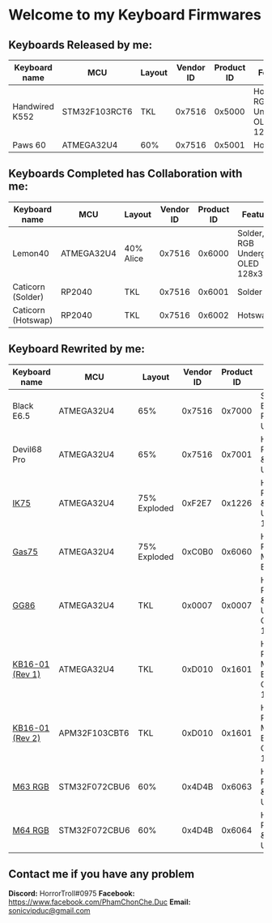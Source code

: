 # Welcome to my Keyboard Firmwares

## Keyboards Released by me:
  | Keyboard name    | MCU           | Layout       | Vendor ID | Product ID | Features                                     |
  | ---------------- | ------------- | ------------ | --------- | ---------- | -------------------------------------------- |
  | Handwired K552   | STM32F103RCT6 | TKL          | 0x7516    | 0x5000     | Hotswap, RGB Underglow, OLED 128x32          |
  | Paws 60          | ATMEGA32U4    | 60%          | 0x7516    | 0x5001     | Hotswap                                      |

## Keyboards Completed has Collaboration with me:
  | Keyboard name      | MCU           | Layout       | Vendor ID | Product ID | Features                           |
  | ------------------ | ------------- | ------------ | --------- | ---------- | ---------------------------------- |
  | Lemon40            | ATMEGA32U4    | 40% Alice    | 0x7516    | 0x6000     | Solder, RGB Underglow, OLED 128x32 |
  | Caticorn (Solder)  | RP2040        | TKL          | 0x7516    | 0x6001     | Solder                             |
  | Caticorn (Hotswap) | RP2040        | TKL          | 0x7516    | 0x6002     | Hotswap                            |

## Keyboard Rewrited by me:
  | Keyboard name                                                                               | MCU           | Layout       | Vendor ID | Product ID | Features                                     |
  | ------------------------------------------------------------------------------------------- | ------------- | ------------ | --------- | ---------- | -------------------------------------------- |
  | Black E6.5                                                                                  | ATMEGA32U4    | 65%          | 0x7516    | 0x7000     | Solder, Backlight, RGB Underglow             |
  | Devil68 Pro                                                                                 | ATMEGA32U4    | 65%          | 0x7516    | 0x7001     | Hotswap, RGB Matrix & Underglow              |
  | [IK75](https://github.com/qmk/qmk_firmware/blob/master/keyboards/feker/ik75)                | ATMEGA32U4    | 75% Exploded | 0xF2E7    | 0x1226     | Hotswap, RGB Matrix & Underglow, 1 Encoder   |
  | [Gas75](https://github.com/qmk/qmk_firmware/blob/master/keyboards/ml/gas75)                 | ATMEGA32U4    | 75% Exploded | 0xC0B0    | 0x6060     | Hotswap, RGB Matrix, 1 Encoder               |
  | [GG86](https://github.com/qmk/qmk_firmware/tree/master/keyboards/gopolar/gg86)              | ATMEGA32U4    | TKL          | 0x0007    | 0x0007     | Hotswap, RGB Matrix & Underglow, OLED 128x32 |
  | [KB16-01 (Rev 1)](https://github.com/qmk/qmk_firmware/tree/master/keyboards/doio/kb16/rev1) | ATMEGA32U4    | TKL          | 0xD010    | 0x1601     | Hotswap, RGB Matrix, 3 Encoder, OLED 128x32  |
  | [KB16-01 (Rev 2)](https://github.com/qmk/qmk_firmware/tree/master/keyboards/doio/kb16/rev2) | APM32F103CBT6 | TKL          | 0xD010    | 0x1601     | Hotswap, RGB Matrix, 3 Encoder, OLED 128x32  |
  | [M63 RGB](https://github.com/qmk/qmk_firmware/blob/master/keyboards/mss_studio/m63_rgb)     | STM32F072CBU6 | 60%          | 0x4D4B    | 0x6063     | Hotswap, RGB Matrix & Underglow              |
  | [M64 RGB](https://github.com/qmk/qmk_firmware/blob/master/keyboards/mss_studio/m64_rgb)     | STM32F072CBU6 | 60%          | 0x4D4B    | 0x6064     | Hotswap, RGB Matrix & Underglow              |


## Contact me if you have any problem

**Discord:** HorrorTroll#0975
**Facebook:** https://www.facebook.com/PhamChonChe.Duc
**Email:** sonicvipduc@gmail.com